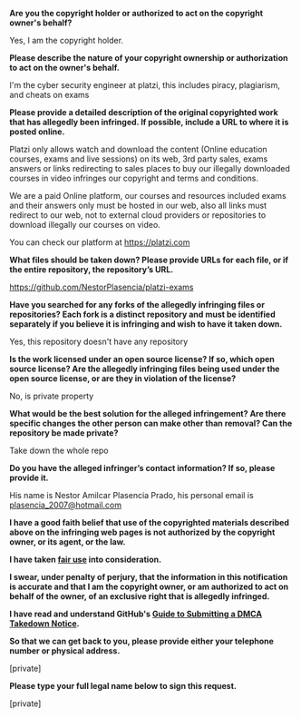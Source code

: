 **Are you the copyright holder or authorized to act on the copyright owner's behalf?**

Yes, I am the copyright holder.

**Please describe the nature of your copyright ownership or authorization to act on the owner's behalf.**

I'm the cyber security engineer at platzi, this includes piracy, plagiarism, and cheats on exams

**Please provide a detailed description of the original copyrighted work that has allegedly been infringed. If possible, include a URL to where it is posted online.**

Platzi only allows watch and download the content (Online education courses, exams and live sessions) on its web, 3rd party sales, exams answers or links redirecting to sales places to buy our illegally downloaded courses in video infringes our copyright and terms and conditions.

We are a paid Online platform, our courses and resources included exams and their answers only must be hosted in our web, also all links must redirect to our web, not to external cloud providers or repositories to download illegally our courses on video.

You can check our platform at https://platzi.com

**What files should be taken down? Please provide URLs for each file, or if the entire repository, the repository’s URL.**

https://github.com/NestorPlasencia/platzi-exams

**Have you searched for any forks of the allegedly infringing files or repositories? Each fork is a distinct repository and must be identified separately if you believe it is infringing and wish to have it taken down.**

Yes, this repository doesn't have any repository

**Is the work licensed under an open source license? If so, which open source license? Are the allegedly infringing files being used under the open source license, or are they in violation of the license?**

No, is private property

**What would be the best solution for the alleged infringement? Are there specific changes the other person can make other than removal? Can the repository be made private?**

Take down the whole repo

**Do you have the alleged infringer’s contact information? If so, please provide it.**

His name is Nestor Amilcar Plasencia Prado, his personal email is plasencia_2007@hotmail.com

**I have a good faith belief that use of the copyrighted materials described above on the infringing web pages is not authorized by the copyright owner, or its agent, or the law.**

**I have taken <a href="https://www.lumendatabase.org/topics/22">fair use</a> into consideration.**

**I swear, under penalty of perjury, that the information in this notification is accurate and that I am the copyright owner, or am authorized to act on behalf of the owner, of an exclusive right that is allegedly infringed.**

**I have read and understand GitHub's <a href="https://docs.github.com/articles/guide-to-submitting-a-dmca-takedown-notice/">Guide to Submitting a DMCA Takedown Notice</a>.**

**So that we can get back to you, please provide either your telephone number or physical address.**

[private]

**Please type your full legal name below to sign this request.**

[private]
